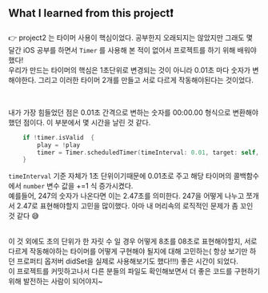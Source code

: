 ## What I learned from this project❗️

👉 project2 는 타이머 사용이 핵심이었다. 공부한지 오래되지는 않았지만 그래도 몇 달간 iOS 공부를 하면서 `Timer` 를 사용해 본 적이 없어서 프로젝트를 하기 위해 배워야했다!  
우리가 만드는 타이머의 핵심은 1초단위로 변경되는 것이 아니라 0.01초 마다 숫자가 변해야한다. 그리고 이러한 타이머 2개를 만들고 서로 다르게 작동해야된다는 것이었다.  

<br>

내가 가장 힘들었던 점은 0.01초 간격으로 변하는 숫자를 00:00.00 형식으로 변환해야했던 점이다. 이 부분에서 몇 시간을 날린 것 같다.
```swift  
    if !timer.isValid  {
        play = !play
        timer = Timer.scheduledTimer(timeInterval: 0.01, target: self, selector: #selector(timerCallBack), userInfo: nil, repeats: true)
    }
```
`timeInterval` 기준 자체가 1초 단위이기때문에 0.01초로 주고 해당 타이머의 콜백함수에서 `number` 변수 값을 +=1 식 증가시켰다.  
예를들어, 247의 숫자가 나온다면 이는 2.47초를 의미한다. 247을 어떻게 나누고 쪼개서 2.47로 표현해야할지 고민을 많이했다. 아마 내 머리속의 로직적인 문제가 좀 꼬인 것 같다 😅  
<br>

이 것 외에도 초의 단위가 한 자릿 수 일 경우 어떻게 8초를 08초로 표현해야할지, 서로 다르게 작동해야하는 타이머를 어떻게 구현해야 될지에 대해 고민하는( 항상 보기만 하던 프로퍼티 옵저버 didSet을 실제로 사용해보기도 했다!!!) 좋은 시간이 되었다.  
이 프로젝트를 커밋하고나서 다른 분들의 파일도 확인해보면서 더 좋은 코드를 구현하기 위해 발전하는 사람이 되어야지~

